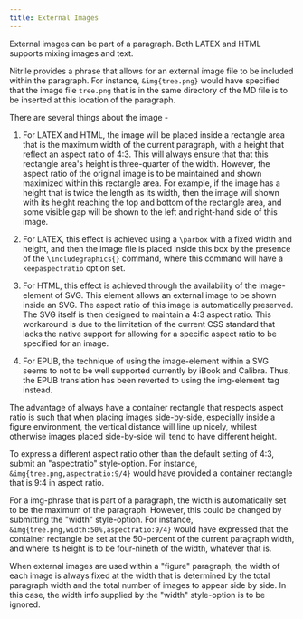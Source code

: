 ```yaml
---
title: External Images
---
```


External images can be part of a paragraph. Both LATEX and HTML supports 
mixing images and text. 

Nitrile provides a phrase that allows for an external image file to be
included within the paragraph. For instance, ``&img{tree.png}`` would
have specified that the image file ``tree.png`` that is in the same
directory of the MD file is to be inserted at this location
of the paragraph.

There are several things about the image -

1. For LATEX and HTML, the image will be placed inside a rectangle area
   that is the maximum width of the current paragraph, with a height
   that reflect an aspect ratio of 4:3. This will always ensure that
   that this rectangle area's height is three-quarter of the width. 
   However, the aspect ratio of the original image is to be maintained
   and shown maximized within this rectangle area. For example, if the
   image has a height that is twice the length as its width, then 
   the image will shown with its height reaching the top and bottom
   of the rectangle area, and some visible gap will be shown to the
   left and right-hand side of this image.

2. For LATEX, this effect is achieved using a ``\parbox`` with a fixed
   width and height, and then the image file is placed inside this
   box by the presence of the ``\includegraphics{}`` command, where
   this command will have a ``keepaspectratio`` option set. 

3. For HTML, this effect is achieved through the availability of the
   image-element of SVG. This element allows an external image to be
   shown inside an SVG. The aspect ratio of this image is automatically
   preserved. The SVG itself is then designed to maintain a 4:3 
   aspect ratio. This workaround is due to the limitation of the
   current CSS standard that lacks the native support for allowing for
   a specific aspect ratio to be specified for an image.

4. For EPUB, the technique of using the image-element within a SVG
   seems to not to be well supported currently by iBook and Calibra. 
   Thus, the EPUB translation has been reverted to using the img-element
   tag instead. 

The advantage of always have a container rectangle that respects
aspect ratio is such that when placing images side-by-side, especially
inside a figure environment, the vertical distance will line up
nicely, whilest otherwise images placed side-by-side will tend to 
have different height. 

To express a different aspect ratio other than the default setting
of 4:3, submit an "aspectratio" style-option. For instance, 
``&img{tree.png,aspectratio:9/4}`` would have provided a container
rectangle that is 9:4 in aspect ratio. 

For a img-phrase that is part of a paragraph, the width is automatically
set to be the maximum of the paragraph. However, this could be changed
by submitting the "width" style-option. For instance, 
``&img{tree.png,width:50%,aspectratio:9/4}`` would have
expressed that the container rectangle be set at the 50-percent of
the current paragraph width, and where its height is to be four-nineth
of the width, whatever that is.

When external images are used within a "figure" paragraph, 
the width of each image is always fixed at the width that is 
determined by the total paragraph width and the total number
of images to appear side by side. In this case, the width info
supplied by the "width" style-option is to be
ignored.



